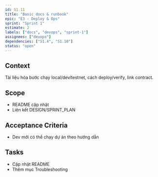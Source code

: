 ```yaml
---
id: S1.11
title: "Basic docs & runbook"
epic: "E3 - Deploy & Ops"
sprint: "Sprint 1"
estimate: 2
labels: ["docs", "devops", "sprint-1"]
assignees: ["devops"]
dependencies: ["S1.4", "S1.10"]
status: "open"
---
```


## Context
Tài liệu hóa bước chạy local/dev/testnet, cách deploy/verify, link contract.

## Scope
- README cập nhật
- Liên kết DESIGN/SPRINT_PLAN

## Acceptance Criteria
- Dev mới có thể chạy dự án theo hướng dẫn

## Tasks
- Cập nhật README
- Thêm mục Troubleshooting
